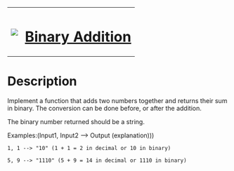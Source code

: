 <table align="center">
  <tbody>
    <tr>
      <td>
        <p></p>
        <pre><img src="https://avatars.githubusercontent.com/u/5387632?s=100"></pre>
      </td>
      <td><h1><a href="https://www.codewars.com/kata/551f37452ff852b7bd000139">Binary Addition</a></h1></td>
    </tr>
  </tbody>
</table>

# Description
Implement a function that adds two numbers together and returns their sum in binary. The conversion can be done before, or after the addition.

The binary number returned should be a string.

Examples:(Input1, Input2 --> Output (explanation)))

`1, 1 --> "10" (1 + 1 = 2 in decimal or 10 in binary)`

`5, 9 --> "1110" (5 + 9 = 14 in decimal or 1110 in binary)`